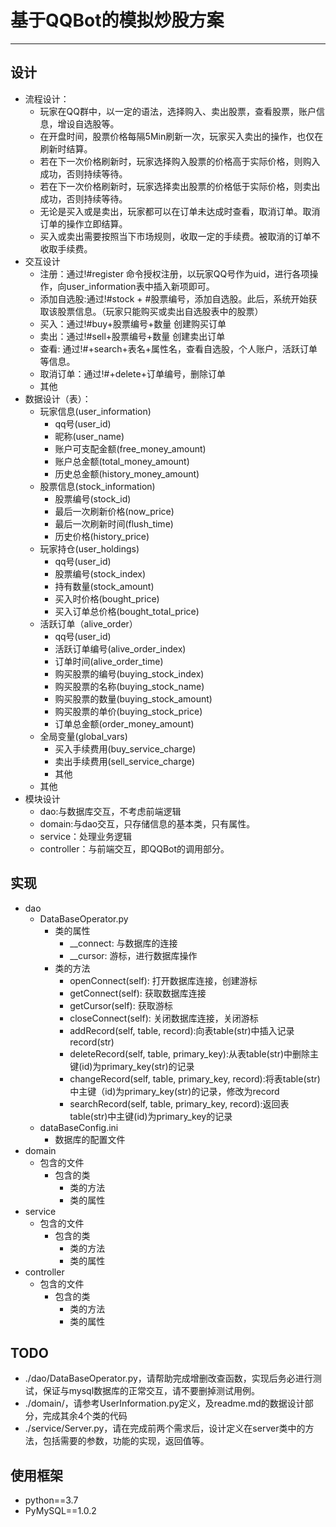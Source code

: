# 基于QQBot的模拟炒股方案
----
## 设计
- 流程设计：
	- 玩家在QQ群中，以一定的语法，选择购入、卖出股票，查看股票，账户信息，增设自选股等。
	- 在开盘时间，股票价格每隔5Min刷新一次，玩家买入卖出的操作，也仅在刷新时结算。
	- 若在下一次价格刷新时，玩家选择购入股票的价格高于实际价格，则购入成功，否则持续等待。
	- 若在下一次价格刷新时，玩家选择卖出股票的价格低于实际价格，则卖出成功，否则持续等待。
	- 无论是买入或是卖出，玩家都可以在订单未达成时查看，取消订单。取消订单的操作立即结算。
	- 买入或卖出需要按照当下市场规则，收取一定的手续费。被取消的订单不收取手续费。
- 交互设计
	- 注册：通过!#register 命令授权注册，以玩家QQ号作为uid，进行各项操作，向user_information表中插入新项即可。
	- 添加自选股:通过!#stock + #股票编号，添加自选股。此后，系统开始获取该股票信息。（玩家只能购买或卖出自选股表中的股票）
	- 买入：通过!#buy+股票编号+数量 创建购买订单
	- 卖出：通过!#sell+股票编号+数量 创建卖出订单
	- 查看: 通过!#+search+表名+属性名，查看自选股，个人账户，活跃订单等信息。
	- 取消订单：通过!#+delete+订单编号，删除订单
	- 其他
- 数据设计（表）：
	- 玩家信息(user_information)
		- qq号(user_id)
		- 昵称(user_name)
		- 账户可支配金额(free\_money_amount)
		- 账户总金额(total\_money_amount)
		- 历史总金额(history\_money_amount)
	- 股票信息(stock_information)
		- 股票编号(stock_id)
		- 最后一次刷新价格(now_price)
		- 最后一次刷新时间(flush_time)
		- 历史价格(history_price)
	- 玩家持仓(user_holdings)
		- qq号(user_id)
		- 股票编号(stock_index)
		- 持有数量(stock_amount)
		- 买入时价格(bought_price)
		- 买入订单总价格(bought\_total_price)
	- 活跃订单（alive_order）
		- qq号(user_id)
		- 活跃订单编号(alive\_order_index)
		- 订单时间(alive\_order_time)
		- 购买股票的编号(buying\_stock_index)
		- 购买股票的名称(buying\_stock_name)
		- 购买股票的数量(buying\_stock_amount)
		- 购买股票的单价(buying\_stock_price)
		- 订单总金额(order\_money_amount)
	- 全局变量(global_vars)
		- 买入手续费用(buy\_service_charge)
		- 卖出手续费用(sell\_service_charge)
		- 其他
	- 其他
- 模块设计
	- dao:与数据库交互，不考虑前端逻辑
	- domain:与dao交互，只存储信息的基本类，只有属性。
	- service：处理业务逻辑
	- controller：与前端交互，即QQBot的调用部分。

## 实现
 
- dao
	- DataBaseOperator.py
		- 类的属性
			- __connect: 与数据库的连接
			- __cursor: 游标，进行数据库操作
		- 类的方法
			- openConnect(self): 打开数据库连接，创建游标
			- getConnect(self): 获取数据库连接
			- getCursor(self): 获取游标
			- closeConnect(self): 关闭数据库连接，关闭游标
			- addRecord(self, table, record):向表table(str)中插入记录record(str)
			- deleteRecord(self, table, primary_key):从表table(str)中删除主键(id)为primary_key(str)的记录
			- changeRecord(self, table, primary_key, record):将表table(str)中主键（id)为primary_key(str)的记录，修改为record
			- searchRecord(self, table, primary_key, record):返回表table(str)中主键(id)为primary_key的记录
	- dataBaseConfig.ini
		- 数据库的配置文件
- domain
	- 包含的文件
		- 包含的类
			- 类的方法
			- 类的属性
- service
	- 包含的文件
		- 包含的类
			- 类的方法
			- 类的属性
- controller
	- 包含的文件
		- 包含的类
			- 类的方法
			- 类的属性
## TODO
- ./dao/DataBaseOperator.py，请帮助完成增删改查函数，实现后务必进行测试，保证与mysql数据库的正常交互，请不要删掉测试用例。
- ./domain/，请参考UserInformation.py定义，及readme.md的数据设计部分，完成其余4个类的代码
- ./service/Server.py，请在完成前两个需求后，设计定义在server类中的方法，包括需要的参数，功能的实现，返回值等。
## 使用框架
- python==3.7
- PyMySQL==1.0.2
